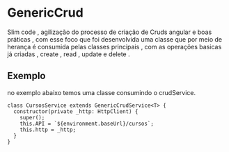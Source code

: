 # GenericCrud

Slim code , agilização do processo de criação de Cruds angular e boas práticas , com esse foco que foi desenvolvida uma classe
que por meio de herança é consumida pelas classes principais , com as operações basicas já criadas , create , read , update e delete .

## Exemplo 

no exemplo abaixo temos uma classe consumindo o crudService.

````
class CursosService extends GenericCrudService<T> {
  constructor(private _http: HttpClient) {
    super();
    this.API = `${environment.baseUrl}/cursos`;
    this.http = _http;
  }
}
````
 
